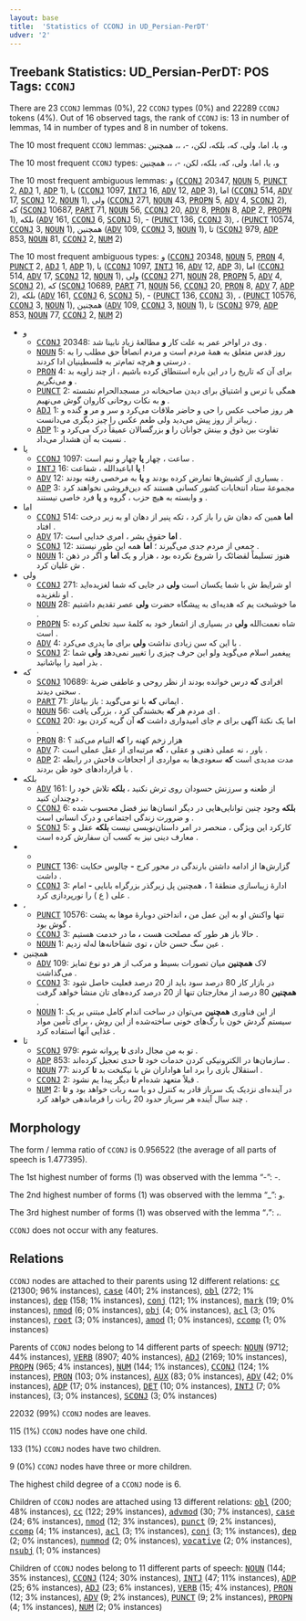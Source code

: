 ```yaml
---
layout: base
title:  'Statistics of CCONJ in UD_Persian-PerDT'
udver: '2'
---
```


## Treebank Statistics: UD_Persian-PerDT: POS Tags: `CCONJ`

There are 23 `CCONJ` lemmas (0%), 22 `CCONJ` types (0%) and 22289 `CCONJ` tokens (4%).
Out of 16 observed tags, the rank of `CCONJ` is: 13 in number of lemmas, 14 in number of types and 8 in number of tokens.

The 10 most frequent `CCONJ` lemmas: و، یا، اما، ولی، که، بلکه، لکن، -، ،، همچنین

The 10 most frequent `CCONJ` types:  و، یا، اما، ولی، که، بلکه، لکن، -، ،، همچنین

The 10 most frequent ambiguous lemmas: و (<tt><a href="fa_perdt-pos-CCONJ.html">CCONJ</a></tt> 20347, <tt><a href="fa_perdt-pos-NOUN.html">NOUN</a></tt> 5, <tt><a href="fa_perdt-pos-PUNCT.html">PUNCT</a></tt> 2, <tt><a href="fa_perdt-pos-ADJ.html">ADJ</a></tt> 1, <tt><a href="fa_perdt-pos-ADP.html">ADP</a></tt> 1), یا (<tt><a href="fa_perdt-pos-CCONJ.html">CCONJ</a></tt> 1097, <tt><a href="fa_perdt-pos-INTJ.html">INTJ</a></tt> 16, <tt><a href="fa_perdt-pos-ADV.html">ADV</a></tt> 12, <tt><a href="fa_perdt-pos-ADP.html">ADP</a></tt> 3), اما (<tt><a href="fa_perdt-pos-CCONJ.html">CCONJ</a></tt> 514, <tt><a href="fa_perdt-pos-ADV.html">ADV</a></tt> 17, <tt><a href="fa_perdt-pos-SCONJ.html">SCONJ</a></tt> 12, <tt><a href="fa_perdt-pos-NOUN.html">NOUN</a></tt> 1), ولی (<tt><a href="fa_perdt-pos-CCONJ.html">CCONJ</a></tt> 271, <tt><a href="fa_perdt-pos-NOUN.html">NOUN</a></tt> 43, <tt><a href="fa_perdt-pos-PROPN.html">PROPN</a></tt> 5, <tt><a href="fa_perdt-pos-ADV.html">ADV</a></tt> 4, <tt><a href="fa_perdt-pos-SCONJ.html">SCONJ</a></tt> 2), که (<tt><a href="fa_perdt-pos-SCONJ.html">SCONJ</a></tt> 10687, <tt><a href="fa_perdt-pos-PART.html">PART</a></tt> 71, <tt><a href="fa_perdt-pos-NOUN.html">NOUN</a></tt> 56, <tt><a href="fa_perdt-pos-CCONJ.html">CCONJ</a></tt> 20, <tt><a href="fa_perdt-pos-ADV.html">ADV</a></tt> 8, <tt><a href="fa_perdt-pos-PRON.html">PRON</a></tt> 8, <tt><a href="fa_perdt-pos-ADP.html">ADP</a></tt> 2, <tt><a href="fa_perdt-pos-PROPN.html">PROPN</a></tt> 1), بلکه (<tt><a href="fa_perdt-pos-ADV.html">ADV</a></tt> 161, <tt><a href="fa_perdt-pos-CCONJ.html">CCONJ</a></tt> 6, <tt><a href="fa_perdt-pos-SCONJ.html">SCONJ</a></tt> 5), - (<tt><a href="fa_perdt-pos-PUNCT.html">PUNCT</a></tt> 136, <tt><a href="fa_perdt-pos-CCONJ.html">CCONJ</a></tt> 3), ، (<tt><a href="fa_perdt-pos-PUNCT.html">PUNCT</a></tt> 10574, <tt><a href="fa_perdt-pos-CCONJ.html">CCONJ</a></tt> 3, <tt><a href="fa_perdt-pos-NOUN.html">NOUN</a></tt> 1), همچنین (<tt><a href="fa_perdt-pos-ADV.html">ADV</a></tt> 109, <tt><a href="fa_perdt-pos-CCONJ.html">CCONJ</a></tt> 3, <tt><a href="fa_perdt-pos-NOUN.html">NOUN</a></tt> 1), تا (<tt><a href="fa_perdt-pos-SCONJ.html">SCONJ</a></tt> 979, <tt><a href="fa_perdt-pos-ADP.html">ADP</a></tt> 853, <tt><a href="fa_perdt-pos-NOUN.html">NOUN</a></tt> 81, <tt><a href="fa_perdt-pos-CCONJ.html">CCONJ</a></tt> 2, <tt><a href="fa_perdt-pos-NUM.html">NUM</a></tt> 2)

The 10 most frequent ambiguous types:  و (<tt><a href="fa_perdt-pos-CCONJ.html">CCONJ</a></tt> 20348, <tt><a href="fa_perdt-pos-NOUN.html">NOUN</a></tt> 5, <tt><a href="fa_perdt-pos-PRON.html">PRON</a></tt> 4, <tt><a href="fa_perdt-pos-PUNCT.html">PUNCT</a></tt> 2, <tt><a href="fa_perdt-pos-ADJ.html">ADJ</a></tt> 1, <tt><a href="fa_perdt-pos-ADP.html">ADP</a></tt> 1), یا (<tt><a href="fa_perdt-pos-CCONJ.html">CCONJ</a></tt> 1097, <tt><a href="fa_perdt-pos-INTJ.html">INTJ</a></tt> 16, <tt><a href="fa_perdt-pos-ADV.html">ADV</a></tt> 12, <tt><a href="fa_perdt-pos-ADP.html">ADP</a></tt> 3), اما (<tt><a href="fa_perdt-pos-CCONJ.html">CCONJ</a></tt> 514, <tt><a href="fa_perdt-pos-ADV.html">ADV</a></tt> 17, <tt><a href="fa_perdt-pos-SCONJ.html">SCONJ</a></tt> 12, <tt><a href="fa_perdt-pos-NOUN.html">NOUN</a></tt> 1), ولی (<tt><a href="fa_perdt-pos-CCONJ.html">CCONJ</a></tt> 271, <tt><a href="fa_perdt-pos-NOUN.html">NOUN</a></tt> 28, <tt><a href="fa_perdt-pos-PROPN.html">PROPN</a></tt> 5, <tt><a href="fa_perdt-pos-ADV.html">ADV</a></tt> 4, <tt><a href="fa_perdt-pos-SCONJ.html">SCONJ</a></tt> 2), که (<tt><a href="fa_perdt-pos-SCONJ.html">SCONJ</a></tt> 10689, <tt><a href="fa_perdt-pos-PART.html">PART</a></tt> 71, <tt><a href="fa_perdt-pos-NOUN.html">NOUN</a></tt> 56, <tt><a href="fa_perdt-pos-CCONJ.html">CCONJ</a></tt> 20, <tt><a href="fa_perdt-pos-PRON.html">PRON</a></tt> 8, <tt><a href="fa_perdt-pos-ADV.html">ADV</a></tt> 7, <tt><a href="fa_perdt-pos-ADP.html">ADP</a></tt> 2), بلکه (<tt><a href="fa_perdt-pos-ADV.html">ADV</a></tt> 161, <tt><a href="fa_perdt-pos-CCONJ.html">CCONJ</a></tt> 6, <tt><a href="fa_perdt-pos-SCONJ.html">SCONJ</a></tt> 5), - (<tt><a href="fa_perdt-pos-PUNCT.html">PUNCT</a></tt> 136, <tt><a href="fa_perdt-pos-CCONJ.html">CCONJ</a></tt> 3), ، (<tt><a href="fa_perdt-pos-PUNCT.html">PUNCT</a></tt> 10576, <tt><a href="fa_perdt-pos-CCONJ.html">CCONJ</a></tt> 3, <tt><a href="fa_perdt-pos-NOUN.html">NOUN</a></tt> 1), همچنین (<tt><a href="fa_perdt-pos-ADV.html">ADV</a></tt> 109, <tt><a href="fa_perdt-pos-CCONJ.html">CCONJ</a></tt> 3, <tt><a href="fa_perdt-pos-NOUN.html">NOUN</a></tt> 1), تا (<tt><a href="fa_perdt-pos-SCONJ.html">SCONJ</a></tt> 979, <tt><a href="fa_perdt-pos-ADP.html">ADP</a></tt> 853, <tt><a href="fa_perdt-pos-NOUN.html">NOUN</a></tt> 77, <tt><a href="fa_perdt-pos-CCONJ.html">CCONJ</a></tt> 2, <tt><a href="fa_perdt-pos-NUM.html">NUM</a></tt> 2)


* و
  * <tt><a href="fa_perdt-pos-CCONJ.html">CCONJ</a></tt> 20348: وی در اواخر عمر به علت کار <b>و</b> مطالعهٔ زیاد نابینا شد .
  * <tt><a href="fa_perdt-pos-NOUN.html">NOUN</a></tt> 5: روز قدس متعلق به همهٔ مردم است و مردم انصافاً حق مطلب را به درستی <b>و</b> هرچه تمام‌تر به فلسطینیان ادا کردند .
  * <tt><a href="fa_perdt-pos-PRON.html">PRON</a></tt> 4: برای آن که تاریخ را در این باره استنطاق کرده باشیم ، از چند زاویه بد <b>و</b> می‌نگریم .
  * <tt><a href="fa_perdt-pos-PUNCT.html">PUNCT</a></tt> 2: همگی با ترس و اشتیاق برای دیدن صاحبخانه در مسجدالحرام نشسته <b>و</b> به نکات روحانی کاروان گوش می‌نهیم .
  * <tt><a href="fa_perdt-pos-ADJ.html">ADJ</a></tt> 1: هر روز صاحب عکس را حی و حاضر ملاقات می‌کرد و سر و مر <b>و</b> گنده و زیباتر از روز پیش می‌دید ولی طعم عکس را چیز دیگری می‌دانست .
  * <tt><a href="fa_perdt-pos-ADP.html">ADP</a></tt> 1: تفاوت بین ذوق و بینش جوانان را <b>و</b> بزرگسالان عمیقاً درک می‌کرد و نسبت به آن هشدار می‌داد .
* یا
  * <tt><a href="fa_perdt-pos-CCONJ.html">CCONJ</a></tt> 1097: ساعت ، چهار <b>یا</b> چهار و نیم است .
  * <tt><a href="fa_perdt-pos-INTJ.html">INTJ</a></tt> 16: <b>یا</b> اباعبدالله ، شفاعت !
  * <tt><a href="fa_perdt-pos-ADV.html">ADV</a></tt> 12: بسیاری از کشیش‌ها تمارض کرده بودند و <b>یا</b> به مرخصی رفته بودند .
  * <tt><a href="fa_perdt-pos-ADP.html">ADP</a></tt> 3: مجموعهٔ ستاد انتخابات کشور کسانی هستند که دین‌فروشی نخواهند کرد و وابسته به هیچ حزب ، گروه و <b>یا</b> فرد خاصی نیستند .
* اما
  * <tt><a href="fa_perdt-pos-CCONJ.html">CCONJ</a></tt> 514: <b>اما</b> همین که دهان ش را باز کرد ، تکه پنیر از دهان او به زیر درخت افتاد .
  * <tt><a href="fa_perdt-pos-ADV.html">ADV</a></tt> 17: <b>اما</b> حقوق بشر ، امری خدایی است .
  * <tt><a href="fa_perdt-pos-SCONJ.html">SCONJ</a></tt> 12: جمعی از مردم جدی می‌گیرند ؛ <b>اما</b> همه این طور نیستند .
  * <tt><a href="fa_perdt-pos-NOUN.html">NOUN</a></tt> 1: هنوز تسلیماً لقضائک را شروع نکرده بود ، هزار و یک <b>اما</b> و اگر در ذهن ش غلیان کرد .
* ولی
  * <tt><a href="fa_perdt-pos-CCONJ.html">CCONJ</a></tt> 271: او شرایط ش با شما یکسان است <b>ولی</b> در جایی که شما لغزیده‌اید او نلغزیده .
  * <tt><a href="fa_perdt-pos-NOUN.html">NOUN</a></tt> 28: ما خوشبخت یم که هدیه‌ای به پیشگاه حضرت <b>ولی</b> عصر تقدیم داشتیم .
  * <tt><a href="fa_perdt-pos-PROPN.html">PROPN</a></tt> 5: شاه نعمت‌الله <b>ولی</b> در بسیاری از اشعار خود به کلمهٔ سید تخلص کرده است .
  * <tt><a href="fa_perdt-pos-ADV.html">ADV</a></tt> 4: با این که سن زیادی نداشت <b>ولی</b> برای ما پدری می‌کرد .
  * <tt><a href="fa_perdt-pos-SCONJ.html">SCONJ</a></tt> 2: پیغمبر اسلام می‌گوید ولو این حرف چیزی را تغییر نمی‌دهد <b>ولی</b> شما بذر امید را بپاشانید .
* که
  * <tt><a href="fa_perdt-pos-SCONJ.html">SCONJ</a></tt> 10689: افرادی <b>که</b> درس خوانده بودند از نظر روحی و عاطفی ضربهٔ سختی دیدند .
  * <tt><a href="fa_perdt-pos-PART.html">PART</a></tt> 71: ایمانی <b>که</b> با تو می‌گوید : باز بیاغاز .
  * <tt><a href="fa_perdt-pos-NOUN.html">NOUN</a></tt> 56: ای مردم هر <b>که</b> بخشندگی کرد ، بزرگی یافت .
  * <tt><a href="fa_perdt-pos-CCONJ.html">CCONJ</a></tt> 20: اما یک نکتهٔ آگهی برای م جای امیدواری داشت <b>که</b> آن گریه کردن بود .
  * <tt><a href="fa_perdt-pos-PRON.html">PRON</a></tt> 8: هزار زخم کهنه را <b>که</b> التیام می‌کند ؟
  * <tt><a href="fa_perdt-pos-ADV.html">ADV</a></tt> 7: باور ، نه عملی ذهنی و عقلی ، <b>که</b> مرتبه‌ای از عقل عملی است .
  * <tt><a href="fa_perdt-pos-ADP.html">ADP</a></tt> 2: مدت مدیدی است <b>که</b> سعودی‌ها به مواردی از اجحافات فاحش در رابطه با قراردادهای خود ظن بردند .
* بلکه
  * <tt><a href="fa_perdt-pos-ADV.html">ADV</a></tt> 161: از طعنه و سرزنش حسودان روی ترش نکنید ، <b>بلکه</b> تلاش خود را دوچندان کنید .
  * <tt><a href="fa_perdt-pos-CCONJ.html">CCONJ</a></tt> 6: <b>بلکه</b> وجود چنین توانایی‌هایی در دیگر انسان‌ها نیز فضل محسوب شده و ضرورت زندگی اجتماعی و درک انسانی است .
  * <tt><a href="fa_perdt-pos-SCONJ.html">SCONJ</a></tt> 5: کارکرد این ویژگی ، منحصر در امر داستان‌نویسی نیست <b>بلکه</b> عقل و معارف دینی نیز به کسب آن سفارش کرده است .
* -
  * <tt><a href="fa_perdt-pos-PUNCT.html">PUNCT</a></tt> 136: گزارش‌ها از ادامه داشتن بارندگی در محور کرج <b>-</b> چالوس حکایت داشت .
  * <tt><a href="fa_perdt-pos-CCONJ.html">CCONJ</a></tt> 3: ادارهٔ زیباسازی منطقهٔ 1 ، همچنین پل زیرگذر بزرگراه بابایی <b>-</b> امام علی ( ع ) را نورپردازی کرد .
* ،
  * <tt><a href="fa_perdt-pos-PUNCT.html">PUNCT</a></tt> 10576: تنها واکنش او به این عمل من <b>،</b> انداختن دوبارهٔ موها به پشت گوش بود .
  * <tt><a href="fa_perdt-pos-CCONJ.html">CCONJ</a></tt> 3: حالا باز هر طور که مصلحت هست <b>،</b> ما در خدمت هستیم .
  * <tt><a href="fa_perdt-pos-NOUN.html">NOUN</a></tt> 1: عین سگ حسن خان <b>،</b> توی شفاخانه‌ها له‌له زدیم .
* همچنین
  * <tt><a href="fa_perdt-pos-ADV.html">ADV</a></tt> 109: لاک <b>همچنین</b> میان تصورات بسیط و مرکب از هر دو نوع تمایز می‌گذاشت .
  * <tt><a href="fa_perdt-pos-CCONJ.html">CCONJ</a></tt> 3: در بازار کار 80 درصد سود باید از 20 درصد فعلیت حاصل شود <b>همچنین</b> 80 درصد از مخارجتان تنها از 20 درصد کرده‌های تان منشأ خواهد گرفت .
  * <tt><a href="fa_perdt-pos-NOUN.html">NOUN</a></tt> 1: از این فناوری <b>همچنین</b> می‌توان در ساخت اندام کامل مبتنی بر یک سیستم گردش خون با رگ‌های خونی ساخته‌شده از این روش ، برای تأمین مواد غذایی آنها استفاده کرد .
* تا
  * <tt><a href="fa_perdt-pos-SCONJ.html">SCONJ</a></tt> 979: تو به من مجال دادی <b>تا</b> پروانه شوم .
  * <tt><a href="fa_perdt-pos-ADP.html">ADP</a></tt> 853: سازمان‌ها در الکترونیکی کردن خدمات خود <b>تا</b> حدی تعجیل کرده‌اند .
  * <tt><a href="fa_perdt-pos-NOUN.html">NOUN</a></tt> 77: استقلال بازی را برد اما هواداران ش با نیکبخت بد <b>تا</b> کردند .
  * <tt><a href="fa_perdt-pos-CCONJ.html">CCONJ</a></tt> 2: قبلاً متعهد شده‌ام <b>تا</b> دیگر پیدا یم نشود .
  * <tt><a href="fa_perdt-pos-NUM.html">NUM</a></tt> 2: در آینده‌ای نزدیک یک سرباز قادر به کنترل دو یا سه ربات خواهد بود و <b>تا</b> چند سال آینده هر سرباز حدود 20 ربات را فرماندهی خواهد کرد .

## Morphology

The form / lemma ratio of `CCONJ` is 0.956522 (the average of all parts of speech is 1.477395).

The 1st highest number of forms (1) was observed with the lemma “-”: -.

The 2nd highest number of forms (1) was observed with the lemma “_”: و.

The 3rd highest number of forms (1) was observed with the lemma “،”: ،.

`CCONJ` does not occur with any features.


## Relations

`CCONJ` nodes are attached to their parents using 12 different relations: <tt><a href="fa_perdt-dep-cc.html">cc</a></tt> (21300; 96% instances), <tt><a href="fa_perdt-dep-case.html">case</a></tt> (401; 2% instances), <tt><a href="fa_perdt-dep-obl.html">obl</a></tt> (272; 1% instances), <tt><a href="fa_perdt-dep-dep.html">dep</a></tt> (158; 1% instances), <tt><a href="fa_perdt-dep-conj.html">conj</a></tt> (121; 1% instances), <tt><a href="fa_perdt-dep-mark.html">mark</a></tt> (19; 0% instances), <tt><a href="fa_perdt-dep-nmod.html">nmod</a></tt> (6; 0% instances), <tt><a href="fa_perdt-dep-obj.html">obj</a></tt> (4; 0% instances), <tt><a href="fa_perdt-dep-acl.html">acl</a></tt> (3; 0% instances), <tt><a href="fa_perdt-dep-root.html">root</a></tt> (3; 0% instances), <tt><a href="fa_perdt-dep-amod.html">amod</a></tt> (1; 0% instances), <tt><a href="fa_perdt-dep-ccomp.html">ccomp</a></tt> (1; 0% instances)

Parents of `CCONJ` nodes belong to 14 different parts of speech: <tt><a href="fa_perdt-pos-NOUN.html">NOUN</a></tt> (9712; 44% instances), <tt><a href="fa_perdt-pos-VERB.html">VERB</a></tt> (8907; 40% instances), <tt><a href="fa_perdt-pos-ADJ.html">ADJ</a></tt> (2169; 10% instances), <tt><a href="fa_perdt-pos-PROPN.html">PROPN</a></tt> (965; 4% instances), <tt><a href="fa_perdt-pos-NUM.html">NUM</a></tt> (144; 1% instances), <tt><a href="fa_perdt-pos-CCONJ.html">CCONJ</a></tt> (124; 1% instances), <tt><a href="fa_perdt-pos-PRON.html">PRON</a></tt> (103; 0% instances), <tt><a href="fa_perdt-pos-AUX.html">AUX</a></tt> (83; 0% instances), <tt><a href="fa_perdt-pos-ADV.html">ADV</a></tt> (42; 0% instances), <tt><a href="fa_perdt-pos-ADP.html">ADP</a></tt> (17; 0% instances), <tt><a href="fa_perdt-pos-DET.html">DET</a></tt> (10; 0% instances), <tt><a href="fa_perdt-pos-INTJ.html">INTJ</a></tt> (7; 0% instances),  (3; 0% instances), <tt><a href="fa_perdt-pos-SCONJ.html">SCONJ</a></tt> (3; 0% instances)

22032 (99%) `CCONJ` nodes are leaves.

115 (1%) `CCONJ` nodes have one child.

133 (1%) `CCONJ` nodes have two children.

9 (0%) `CCONJ` nodes have three or more children.

The highest child degree of a `CCONJ` node is 6.

Children of `CCONJ` nodes are attached using 13 different relations: <tt><a href="fa_perdt-dep-obl.html">obl</a></tt> (200; 48% instances), <tt><a href="fa_perdt-dep-cc.html">cc</a></tt> (122; 29% instances), <tt><a href="fa_perdt-dep-advmod.html">advmod</a></tt> (30; 7% instances), <tt><a href="fa_perdt-dep-case.html">case</a></tt> (24; 6% instances), <tt><a href="fa_perdt-dep-nmod.html">nmod</a></tt> (12; 3% instances), <tt><a href="fa_perdt-dep-punct.html">punct</a></tt> (9; 2% instances), <tt><a href="fa_perdt-dep-ccomp.html">ccomp</a></tt> (4; 1% instances), <tt><a href="fa_perdt-dep-acl.html">acl</a></tt> (3; 1% instances), <tt><a href="fa_perdt-dep-conj.html">conj</a></tt> (3; 1% instances), <tt><a href="fa_perdt-dep-dep.html">dep</a></tt> (2; 0% instances), <tt><a href="fa_perdt-dep-nummod.html">nummod</a></tt> (2; 0% instances), <tt><a href="fa_perdt-dep-vocative.html">vocative</a></tt> (2; 0% instances), <tt><a href="fa_perdt-dep-nsubj.html">nsubj</a></tt> (1; 0% instances)

Children of `CCONJ` nodes belong to 11 different parts of speech: <tt><a href="fa_perdt-pos-NOUN.html">NOUN</a></tt> (144; 35% instances), <tt><a href="fa_perdt-pos-CCONJ.html">CCONJ</a></tt> (124; 30% instances), <tt><a href="fa_perdt-pos-INTJ.html">INTJ</a></tt> (47; 11% instances), <tt><a href="fa_perdt-pos-ADP.html">ADP</a></tt> (25; 6% instances), <tt><a href="fa_perdt-pos-ADJ.html">ADJ</a></tt> (23; 6% instances), <tt><a href="fa_perdt-pos-VERB.html">VERB</a></tt> (15; 4% instances), <tt><a href="fa_perdt-pos-PRON.html">PRON</a></tt> (12; 3% instances), <tt><a href="fa_perdt-pos-ADV.html">ADV</a></tt> (9; 2% instances), <tt><a href="fa_perdt-pos-PUNCT.html">PUNCT</a></tt> (9; 2% instances), <tt><a href="fa_perdt-pos-PROPN.html">PROPN</a></tt> (4; 1% instances), <tt><a href="fa_perdt-pos-NUM.html">NUM</a></tt> (2; 0% instances)

